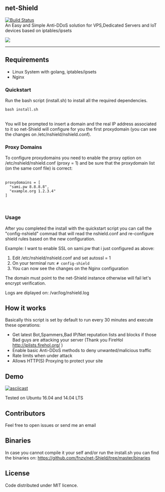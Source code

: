 ## net-Shield 
[![Build Status](https://travis-ci.org/fnzv/net-Shield.svg?branch=master)](https://travis-ci.org/fnzv/net-Shield) <br>
An Easy and Simple Anti-DDoS solution for VPS,Dedicated Servers and IoT devices based on iptables/ipsets

![](nshield-scheme.png?raw=true)

-----------------

## Requirements

- Linux System with golang, iptables/ipsets
- Nginx 


### Quickstart

Run the bash script (install.sh) to install all the required dependencies.

```bash install.sh```

<br>
You will be prompted to insert a domain and the real IP address associated to it so net-Shield will configure for you the first proxydomain (you can see the changes on /etc/nshield/nshield.conf).
<br>


### Proxy Domains

To configure proxydomains you need to enable the proxy option on /etc/nshield/nshield.conf (proxy = 1) and be sure that the proxydomain list (on the same conf file) is correct:<br>
<br>
```
proxydomains = [
  "sami.pw 8.8.8.8",
  "example.org 1.2.3.4"
]
```
<br>

### Usage

After you completed the install with the quickstart script you can call the "config-nshield" commad that will read the nshield.conf and re-configure shield rules based on the new configuration.

Example:
I want to enable SSL on sami.pw that i just configured as above:
1) Edit /etc/nshield/nshield.conf and set autossl = 1
2) On your terminal run: ```# config-shield ```
3) You can now see the changes on the Nginx configuration

The domain must point to the net-Shield instance otherwise will fail let's encrypt verification.

Logs are diplayed on: /var/log/nshield.log

## How it works
Basically this script is set by default to run every 30 minutes and execute these operations:

- Get latest Bot,Spammers,Bad IP/Net reputation lists and blocks if those Bad guys are attacking your server (Thank you FireHol http://iplists.firehol.org/ )
- Enable basic Anti-DDoS methods to deny unwanted/malicious traffic 
- Rate limits when under attack 
- Allows HTTP(S) Proxying to protect your site

## Demo
[![asciicast](https://asciinema.org/a/zozehdooPDbvem9tCDLI321Hp.png)](https://asciinema.org/a/zozehdooPDbvem9tCDLI321Hp)

Tested on Ubuntu 16.04 and 14.04 LTS

## Contributors

Feel free to open issues or send me an email

## Binaries

In case you cannot compile it your self and/or run the install.sh you can find the binaries on: 
https://github.com/fnzv/net-Shield/tree/master/binaries


## License

Code distributed under MIT licence.
